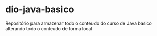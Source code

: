 # dio-java-basico
Repositório para armazenar todo o conteudo do curso de Java basico
alterando todo o conteudo de forma local
